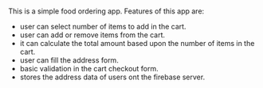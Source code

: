 # 
This is a simple food ordering app.
Features of this app are:
* user can select number of items to add in the cart.
* user can add or remove items from the cart.
* it can calculate the total amount based upon the number of items in the cart.
* user can fill the address form.
* basic validation in the cart checkout form.
* stores the address data of users ont the firebase server.
